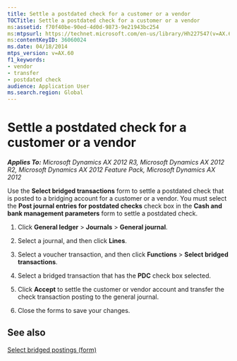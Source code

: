 ```yaml
---
title: Settle a postdated check for a customer or a vendor
TOCTitle: Settle a postdated check for a customer or a vendor
ms:assetid: f70f40be-90ed-4d0d-9873-9e21943bc254
ms:mtpsurl: https://technet.microsoft.com/en-us/library/Hh227547(v=AX.60)
ms:contentKeyID: 36060024
ms.date: 04/18/2014
mtps_version: v=AX.60
f1_keywords:
- vendor
- transfer
- postdated check
audience: Application User
ms.search.region: Global
---
```


# Settle a postdated check for a customer or a vendor 


_**Applies To:** Microsoft Dynamics AX 2012 R3, Microsoft Dynamics AX 2012 R2, Microsoft Dynamics AX 2012 Feature Pack, Microsoft Dynamics AX 2012_

Use the **Select bridged transactions** form to settle a postdated check that is posted to a bridging account for a customer or a vendor. You must select the **Post journal entries for postdated checks** check box in the **Cash and bank management parameters** form to settle a postdated check.

1.  Click **General ledger** \> **Journals** \> **General journal**.

2.  Select a journal, and then click **Lines**.

3.  Select a voucher transaction, and then click **Functions** \> **Select bridged transactions**.

4.  Select a bridged transaction that has the **PDC** check box selected.

5.  Click **Accept** to settle the customer or vendor account and transfer the check transaction posting to the general journal.

6.  Close the forms to save your changes.

## See also

[Select bridged postings (form)](https://technet.microsoft.com/en-us/library/aa583988\(v=ax.60\))

  


